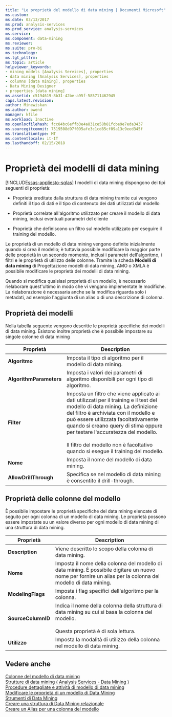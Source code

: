 ```yaml
---
title: "Le proprietà del modello di data mining | Documenti Microsoft"
ms.custom: 
ms.date: 03/13/2017
ms.prod: analysis-services
ms.prod_service: analysis-services
ms.service: 
ms.component: data-mining
ms.reviewer: 
ms.suite: pro-bi
ms.technology: 
ms.tgt_pltfrm: 
ms.topic: article
helpviewer_keywords:
- mining models [Analysis Services], properties
- data mining [Analysis Services], properties
- columns [data mining], properties
- Data Mining Designer
- properties [data mining]
ms.assetid: c5194619-8b31-42be-a95f-585711462945
caps.latest.revision: 
author: Minewiskan
ms.author: owend
manager: kfile
ms.workload: Inactive
ms.openlocfilehash: fcc84bc6effb3e4a831ce58b81fcbe9e7eda3437
ms.sourcegitcommit: 7519508d97f095afe3c1cd85cf09a13c9eed345f
ms.translationtype: MT
ms.contentlocale: it-IT
ms.lasthandoff: 02/15/2018
---
```

# <a name="mining-model-properties"></a>Proprietà dei modelli di data mining
[!INCLUDE[ssas-appliesto-sqlas](../../includes/ssas-appliesto-sqlas.md)]
I modelli di data mining dispongono dei tipi seguenti di proprietà:  
  
-   Proprietà ereditate dalla struttura di data mining tramite cui vengono definiti il tipo di dati e il tipo di contenuto dei dati utilizzati dal modello  
  
-   Proprietà correlate all'algoritmo utilizzato per creare il modello di data mining, inclusi eventuali parametri del cliente  
  
-   Proprietà che definiscono un filtro sul modello utilizzato per eseguire il training del modello.  
  
 Le proprietà di un modello di data mining vengono definite inizialmente quando si crea il modello; è tuttavia possibile modificare la maggior parte delle proprietà in un secondo momento, inclusi i parametri dell'algoritmo, i filtri e le proprietà di utilizzo delle colonne. Tramite la scheda **Modelli di data mining** di Progettazione modelli di data mining, AMO o XMLA è possibile modificare le proprietà dei modelli di data mining.  
  
 Quando si modifica qualsiasi proprietà di un modello, è necessario rielaborare quest'ultimo in modo che vi vengano implementate le modifiche. La rielaborazione è necessaria anche se la modifica riguarda solo i metadati, ad esempio l'aggiunta di un alias o di una descrizione di colonna.  
  
## <a name="properties-of-models"></a>Proprietà dei modelli  
 Nella tabella seguente vengono descritte le proprietà specifiche dei modelli di data mining. Esistono inoltre proprietà che è possibile impostare su singole colonne di data mining  
  
|Proprietà|Description|  
|--------------|-----------------|  
|**Algoritmo**|Imposta il tipo di algoritmo per il modello di data mining.|  
|**AlgorithmParameters**|Imposta i valori dei parametri di algoritmo disponibili per ogni tipo di algoritmo.|  
|**Filter**|Imposta un filtro che viene applicato ai dati utilizzati per il training e il test del modello di data mining. La definizione del filtro è archiviata con il modello e può essere utilizzata facoltativamente quando si creano query di stima oppure per testare l'accuratezza del modello.<br /><br /> Il filtro del modello non è facoltativo quando si esegue il training del modello.|  
|**Nome**|Imposta il nome del modello di data mining.|  
|**AllowDrillThrough**|Specifica se nel modello di data mining è consentito il drill-through.|  
  
## <a name="properties-of-model-columns"></a>Proprietà delle colonne del modello  
 È possibile impostare le proprietà specifiche del data mining elencate di seguito per ogni colonna di un modello di data mining. Le proprietà possono essere impostate su un valore diverso per ogni modello di data mining di una struttura di data mining.  
  
|Proprietà|Description|  
|--------------|-----------------|  
|**Description**|Viene descritto lo scopo della colonna di data mining.|  
|**Nome**|Imposta il nome della colonna del modello di data mining. È possibile digitare un nuovo nome per fornire un alias per la colonna del modello di data mining.|  
|**ModelingFlags**|Imposta i flag specifici dell'algoritmo per la colonna.|  
|**SourceColumnID**|Indica il nome della colonna della struttura di data mining su cui si basa la colonna del modello.<br /><br /> Questa proprietà è di sola lettura.|  
|**Utilizzo**|Imposta la modalità di utilizzo della colonna nel modello di data mining.|  
  
## <a name="see-also"></a>Vedere anche  
 [Colonne del modello di data mining](../../analysis-services/data-mining/mining-model-columns.md)   
 [Strutture di data mining &#40; Analysis Services - Data Mining &#41;](../../analysis-services/data-mining/mining-structures-analysis-services-data-mining.md)   
 [Procedure dettagliate e attività di modello di data mining](../../analysis-services/data-mining/mining-model-tasks-and-how-tos.md)   
 [Modificare le proprietà di un modello di Data Mining](../../analysis-services/data-mining/change-the-properties-of-a-mining-model.md)   
 [Strumenti di Data Mining](../../analysis-services/data-mining/data-mining-tools.md)   
 [Creare una struttura di Data Mining relazionale](../../analysis-services/data-mining/create-a-relational-mining-structure.md)   
 [Creare un Alias per una colonna del modello](../../analysis-services/data-mining/create-an-alias-for-a-model-column.md)  
  
  

